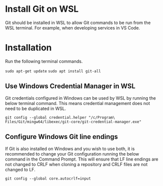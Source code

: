 # Install Git on WSL
Git should be installed in WSL to allow Git commands to be run from the WSL terminal.  For example, when developing services in VS Code.

# Installation
Run the following terminal commands.

`sudo apt-get update`
`sudo apt install git-all`

## Use Windows Credential Manager in WSL
Git credentials configured in Windows can be used by WSL by running the below terminal command.  This means credential management does not need to be duplicated in WSL.
```
git config --global credential.helper "/c/Program\ Files/Git/mingw64/libexec/git-core/git-credential-manager.exe"
```
## Configure Windows Git line endings
If Git is also installed on Windows and you wish to use both, it is recommended to change your Git configuration running the below command in the Command Prompt.  This will ensure that LF line endings are not changed to CRLF when cloning a repository and CRLF files are not changed to LF.

`git config --global core.autocrlf=input`
